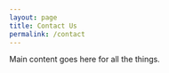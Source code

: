 ```yaml
---
layout: page
title: Contact Us
permalink: /contact
---
```


Main content goes here for all the things. 